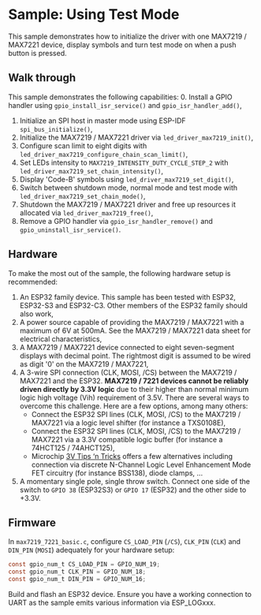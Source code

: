 # Sample: Using Test Mode

This sample demonstrates how to initialize the driver with one MAX7219 / MAX7221 device, display symbols and turn test mode on when a push button is pressed.

## Walk through
This sample demonstrates the following capabilities:
0. Install a GPIO handler using `gpio_install_isr_service()` and `gpio_isr_handler_add()`,
1. Initialize an SPI host in master mode using ESP-IDF `spi_bus_initialize()`,
2. Initialize the MAX7219 / MAX7221 driver via `led_driver_max7219_init()`,
3. Configure scan limit to eight digits with `led_driver_max7219_configure_chain_scan_limit()`,
4. Set LEDs intensity to `MAX7219_INTENSITY_DUTY_CYCLE_STEP_2` with `led_driver_max7219_set_chain_intensity()`,
5. Display 'Code-B' symbols using `led_driver_max7219_set_digit()`,
6. Switch between shutdown mode, normal mode and test mode with `led_driver_max7219_set_chain_mode()`,
7. Shutdown the MAX7219 / MAX7221 driver and free up resources it allocated via `led_driver_max7219_free()`,
8. Remove a GPIO handler via `gpio_isr_handler_remove()` and `gpio_uninstall_isr_service()`.

## Hardware
To make the most out of the sample, the following hardware setup is recommended:

1. An ESP32 family device. This sample has been tested with ESP32, ESP32-S3 and ESP32-C3. Other members of the ESP32 family should also work,
2. A power source capable of providing the MAX7219 / MAX7221 with a maximum of 6V at 500mA. See the MAX7219 / MAX7221 data sheet for electrical characteristics,
3. A MAX7219 / MAX7221 device connected to eight seven-segment displays with decimal point. The rightmost digit is assumed to be wired as digit '0' on the MAX7219 / MAX7221,
4. A 3-wire SPI connection (CLK, MOSI, /CS) between the MAX7219 / MAX7221 and the ESP32. **MAX7219 / 7221 devices cannot be reliably driven directly by 3.3V logic** due to their higher than normal minimum logic high voltage (Vih) requirement of 3.5V. There are several ways to overcome this challenge. Here are a few options, among many others:
    * Connect the ESP32 SPI lines (CLK, MOSI, /CS) to the MAX7219 / MAX7221 via a logic level shifter (for instance a TXS0108E),
    * Connect the ESP32 SPI lines (CLK, MOSI, /CS) to the MAX7219 / MAX7221 via a 3.3V compatible logic buffer (for instance a 74HCT125 / 74AHCT125),
    * Microchip [3V Tips ‘n Tricks](https://ww1.microchip.com/downloads/en/DeviceDoc/41285A.pdf) offers a few alternatives including connection via discrete N-Channel Logic Level Enhancement Mode FET circuitry (for instance BSS138), diode clamps, ...
5. A momentary single pole, single throw switch. Connect one side of the switch to `GPIO 38` (ESP32S3) or `GPIO 17` (ESP32) and the other side to +3.3V.

## Firmware
In `max7219_7221_basic.c`, configure `CS_LOAD_PIN` (`/CS`), `CLK_PIN` (`CLK`) and `DIN_PIN` (`MOSI`) adequately for your hardware setup:
```c
const gpio_num_t CS_LOAD_PIN = GPIO_NUM_19;
const gpio_num_t CLK_PIN = GPIO_NUM_18;
const gpio_num_t DIN_PIN = GPIO_NUM_16;
```

Build and flash an ESP32 device. Ensure you have a working connection to UART as the sample emits various information via ESP_LOGxxx.
